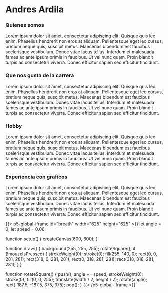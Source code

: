 # Andres Ardila
### Quienes somos
Lorem ipsum dolor sit amet, consectetur adipiscing elit. Quisque quis leo enim. Phasellus hendrerit non eros at aliquam. Pellentesque eget leo cursus, pretium neque quis, suscipit metus. Maecenas bibendum est faucibus scelerisque vestibulum. Donec vitae lacus tellus. Interdum et malesuada fames ac ante ipsum primis in faucibus. Ut vel nunc quam. Proin blandit turpis ac consectetur viverra. Donec efficitur sapien sed efficitur tincidunt.
### Que nos gusta de la carrera 
Lorem ipsum dolor sit amet, consectetur adipiscing elit. Quisque quis leo enim. Phasellus hendrerit non eros at aliquam. Pellentesque eget leo cursus, pretium neque quis, suscipit metus. Maecenas bibendum est faucibus scelerisque vestibulum. Donec vitae lacus tellus. Interdum et malesuada fames ac ante ipsum primis in faucibus. Ut vel nunc quam. Proin blandit turpis ac consectetur viverra. Donec efficitur sapien sed efficitur tincidunt.
### Hobby
Lorem ipsum dolor sit amet, consectetur adipiscing elit. Quisque quis leo enim. Phasellus hendrerit non eros at aliquam. Pellentesque eget leo cursus, pretium neque quis, suscipit metus. Maecenas bibendum est faucibus scelerisque vestibulum. Donec vitae lacus tellus. Interdum et malesuada fames ac ante ipsum primis in faucibus. Ut vel nunc quam. Proin blandit turpis ac consectetur viverra. Donec efficitur sapien sed efficitur tincidunt.
### Experiencia con graficos
Lorem ipsum dolor sit amet, consectetur adipiscing elit. Quisque quis leo enim. Phasellus hendrerit non eros at aliquam. Pellentesque eget leo cursus, pretium neque quis, suscipit metus. Maecenas bibendum est faucibus scelerisque vestibulum. Donec vitae lacus tellus. Interdum et malesuada fames ac ante ipsum primis in faucibus. Ut vel nunc quam. Proin blandit turpis ac consectetur viverra. Donec efficitur sapien sed efficitur tincidunt.

{{< p5-global-iframe id="breath" width="625" height="625" >}}
  let angle = 0;
  let speed = 0.06;

  function setup() {
    createCanvas(600, 600);
  }

  function draw() {
    background(255, 255, 255);
    rotateSquare();
    if (!mouseIsPressed) {
      strokeWeight(0);
      stroke(0);
      fill(255, 140, 0);
      rect(0, 0, 281, 281);
      rect(318, 0, 281, 281);
      rect(0, 318, 281, 281);
      rect(318, 318, 281, 281);
    }
  }

  function rotateSquare() {
    push();
    angle += speed; 
    strokeWeight(0);
    stroke(0);
    fill(0, 0, 255);
    translate(width / 2, height / 2);
    rotate(angle);
    rect(-187.5, -187.5, 375, 375);
    pop();
  }
{{< /p5-global-iframe >}}
